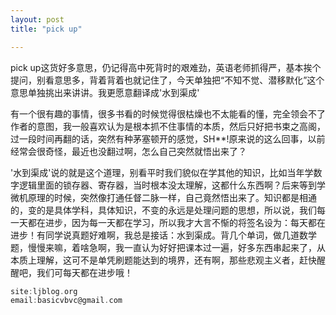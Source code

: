 ```yaml
---
layout: post
title: "pick up"

---
```


pick up这货好多意思，仍记得高中死背时的艰难劲，英语老师抓得严，基本挨个提问，别看意思多，背着背着也就记住了，今天单独把“不知不觉、潜移默化”这个意思单独挑出来讲讲。我更愿意翻译成'水到渠成'

有一个很有趣的事情，很多书看的时候觉得很枯燥也不太能看的懂，完全领会不了作者的意图，我一般喜欢认为是根本抓不住事情的本质，然后只好把书束之高阁，过一段时间再翻的话，突然有种茅塞顿开的感觉，SH**!原来说的这么回事，以前经常会很奇怪，最近也没翻过啊，怎么自己突然就悟出来了？

'水到渠成'说的就是这个道理，别看平时我们貌似在学其他的知识，比如当年学数字逻辑里面的锁存器、寄存器，当时根本没太理解，这都什么东西啊？后来等到学微机原理的时候，突然像打通任督二脉一样，自己竟然悟出来了。知识都是相通的，变的是具体学科，具体知识，不变的永远是处理问题的思想，所以说，我们每一天都在进步，因为每一天都在学习，所以我才大言不惭的将签名设为：每天都在进步！有同学说真题好难啊，我总是接话：水到渠成。背几个单词，做几道数学题，慢慢来嘛，着啥急啊，我一直认为好好把课本过一遍，好多东西串起来了，从本质上理解，这可不是单凭刷题能达到的境界，还有啊，那些悲观主义者，赶快醒醒吧，我们可每天都在进步哦！


````c
site:ljblog.org
email:basicvbvc@gmail.com
````

